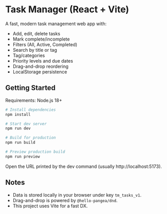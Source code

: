 # Task Manager (React + Vite)

A fast, modern task management web app with:

- Add, edit, delete tasks
- Mark complete/incomplete
- Filters (All, Active, Completed)
- Search by title or tag
- Tag/categories
- Priority levels and due dates
- Drag-and-drop reordering
- LocalStorage persistence

## Getting Started

Requirements: Node.js 18+

```bash
# Install dependencies
npm install

# Start dev server
npm run dev

# Build for production
npm run build

# Preview production build
npm run preview
```

Open the URL printed by the dev command (usually http://localhost:5173).

## Notes

- Data is stored locally in your browser under key `tm_tasks_v1`.
- Drag-and-drop is powered by `@hello-pangea/dnd`.
- This project uses Vite for a fast DX.
